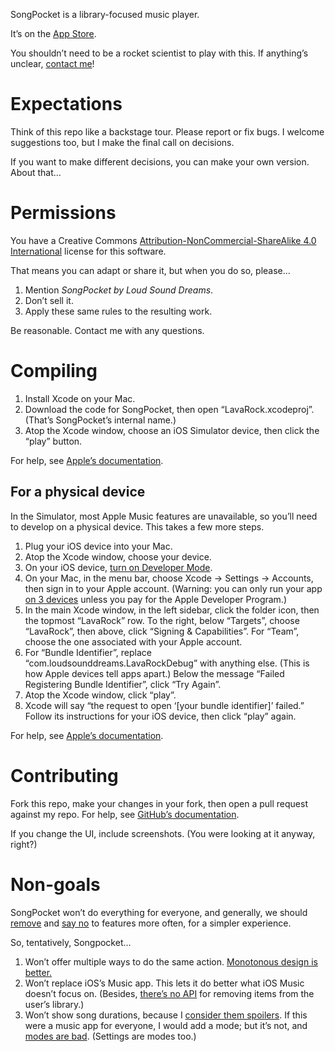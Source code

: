 SongPocket is a library-focused music player.

It’s on the [App Store](https://apps.apple.com/us/app/songpocket/id1538037231).

You shouldn’t need to be a rocket scientist to play with this. If anything’s unclear, [contact me](mailto:linus@loudsounddreams.com)!

# Expectations

Think of this repo like a backstage tour. Please report or fix bugs. I welcome suggestions too, but I make the final call on decisions.

If you want to make different decisions, you can make your own version. About that…

# Permissions

You have a Creative Commons [Attribution-NonCommercial-ShareAlike 4.0 International](https://creativecommons.org/licenses/by-nc-sa/4.0) license for this software.

That means you can adapt or share it, but when you do so, please…

1. Mention _SongPocket by Loud Sound Dreams_.
2. Don’t sell it.
3. Apply these same rules to the resulting work.

Be reasonable. Contact me with any questions.

# Compiling

1. Install Xcode on your Mac.
2. Download the code for SongPocket, then open “LavaRock.xcodeproj”. (That’s SongPocket’s internal name.)
3. Atop the Xcode window, choose an iOS Simulator device, then click the “play” button.

For help, see [Apple’s documentation](https://developer.apple.com/documentation/xcode/building-and-running-an-app).

## For a physical device

In the Simulator, most Apple Music features are unavailable, so you’ll need to develop on a physical device. This takes a few more steps.

1. Plug your iOS device into your Mac.
2. Atop the Xcode window, choose your device.
3. On your iOS device, [turn on Developer Mode](https://developer.apple.com/documentation/xcode/enabling-developer-mode-on-a-device).
4. On your Mac, in the menu bar, choose Xcode → Settings → Accounts, then sign in to your Apple account. (Warning: you can only run your app [on 3 devices](https://stackoverflow.com/questions/44230347) unless you pay for the Apple Developer Program.)
5. In the main Xcode window, in the left sidebar, click the folder icon, then the topmost “LavaRock” row. To the right, below “Targets”, choose “LavaRock”, then above, click “Signing & Capabilities”. For “Team”, choose the one associated with your Apple account.
6. For “Bundle Identifier”, replace “com.loudsounddreams.LavaRockDebug” with anything else. (This is how Apple devices tell apps apart.) Below the message “Failed Registering Bundle Identifier”, click “Try Again”.
7. Atop the Xcode window, click “play”.
8. Xcode will say “the request to open ‘[your bundle identifier]’ failed.” Follow its instructions for your iOS device, then click “play” again.

For help, see [Apple’s documentation](https://developer.apple.com/documentation/xcode/running-your-app-in-simulator-or-on-a-device/#Connect-real-devices-to-your-Mac).

# Contributing

Fork this repo, make your changes in your fork, then open a pull request against my repo. For help, see [GitHub’s documentation](https://docs.github.com/en/pull-requests/collaborating-with-pull-requests/getting-started/about-collaborative-development-models#fork-and-pull-model).

If you change the UI, include screenshots. (You were looking at it anyway, right?)

# Non-goals

SongPocket won’t do everything for everyone, and generally, we should [remove](https://ignorethecode.net/blog/2010/02/02/removing-features) and [say no](https://alexgaynor.net/2020/nov/30/why-software-ends-up-complex) to features more often, for a simpler experience.

So, tentatively, Songpocket…

1. Won’t offer multiple ways to do the same action. [Monotonous design is better.](https://verbnounenter.net/monotony)
2. Won’t replace iOS’s Music app. This lets it do better what iOS Music doesn’t focus on. (Besides, [there’s no API](https://developer.apple.com/documentation/musickit/musiclibrary) for removing items from the user’s library.)
3. Won’t show song durations, because I [consider them spoilers](https://en.wikipedia.org/wiki/Hidden_track). If this were a music app for everyone, I would add a mode; but it’s not, and [modes are bad](https://spectrum.ieee.org/of-modes-and-men). (Settings are modes too.)